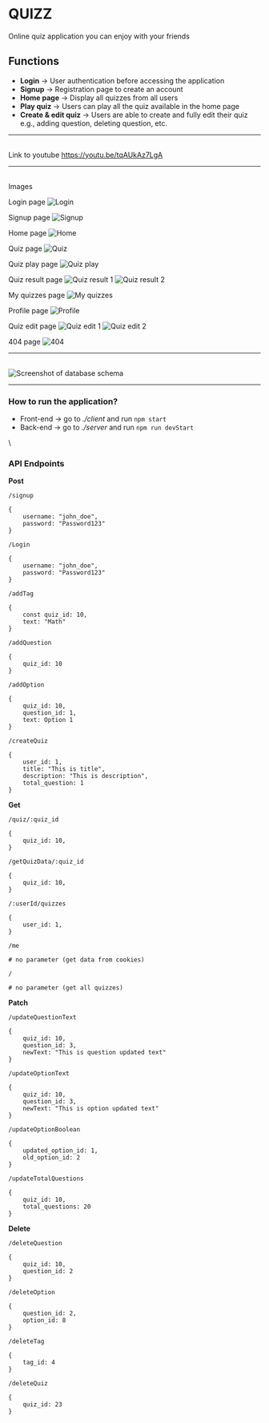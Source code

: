 # QUIZZ

Online quiz application you can enjoy with your friends

## Functions

-   **Login** -> User authentication before accessing the application
-   **Signup** -> Registration page to create an account
-   **Home page** -> Display all quizzes from all users
-   **Play quiz** -> Users can play all the quiz available in the home page
-   **Create & edit quiz** -> Users are able to create and fully edit their quiz e.g., adding question, deleting question, etc.

---

\
Link to youtube
https://youtu.be/tqAUkAz7LgA

---

\
Images

Login page
![Login](img/login.png)

Signup page
![Signup](img/signup.png)

Home page
![Home](img/home.png)

Quiz page
![Quiz](img/quiz.png)

Quiz play page
![Quiz play](img/quiz-play.png)

Quiz result page
![Quiz result 1](img/quiz-result-1.png)
![Quiz result 2](img/quiz-result-2.png)

My quizzes page
![My quizzes](img/my-quizzes.png)

Profile page
![Profile](img/profile.png)

Quiz edit page
![Quiz edit 1](img/quiz-edit-1.png)
![Quiz edit 2](img/quiz-edit-2.png)

404 page
![404](img/404.png)

---

\
![Screenshot of database schema](img/database-schema.png)

---

### How to run the application?

-   Front-end -> go to _./client_ and run `npm start`
-   Back-end -> go to _./server_ and run `npm run devStart`

\

### API Endpoints

**Post**

```
/signup

{
    username: "john_doe",
    password: "Password123"
}
```

```
/Login

{
    username: "john_doe",
    password: "Password123"
}
```

```
/addTag

{
    const quiz_id: 10,
    text: "Math"
}
```

```
/addQuestion

{
    quiz_id: 10
}
```

```
/addOption

{
    quiz_id: 10,
    question_id: 1,
    text: Option 1
}
```

```
/createQuiz

{
    user_id: 1,
    title: "This is title",
    description: "This is description",
    total_question: 1
}

```

**Get**

```
/quiz/:quiz_id

{
    quiz_id: 10,
}
```

```
/getQuizData/:quiz_id

{
    quiz_id: 10,
}

```

```
/:userId/quizzes

{
    user_id: 1,
}
```

```
/me

# no parameter (get data from cookies)
```

```
/

# no parameter (get all quizzes)
```

**Patch**

```
/updateQuestionText

{
    quiz_id: 10,
    question_id: 3,
    newText: "This is question updated text"
}
```

```
/updateOptionText

{
    quiz_id: 10,
    question_id: 3,
    newText: "This is option updated text"
}
```

```
/updateOptionBoolean

{
    updated_option_id: 1,
    old_option_id: 2
}
```

```
/updateTotalQuestions

{
    quiz_id: 10,
    total_questions: 20
}
```

**Delete**

```
/deleteQuestion

{
    quiz_id: 10,
    question_id: 2
}
```

```
/deleteOption

{
    question_id: 2,
    option_id: 8
}
```

```
/deleteTag

{
    tag_id: 4
}
```

```
/deleteQuiz

{
    quiz_id: 23
}
```
